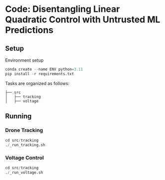 

# Code: Disentangling Linear Quadratic Control with Untrusted ML Predictions


## Setup

Environment setup
```python
conda create --name ENV python=3.11
pip install -r requirements.txt
```


Tasks are organized as follows:
```
├── src
│   ├── tracking
│   ├── voltage
```

## Running
### Drone Tracking 
```python
cd src/tracking
./_run_tracking.sh
```
### Voltage Control
```python
cd src/tracking
./_run_voltage.sh
```